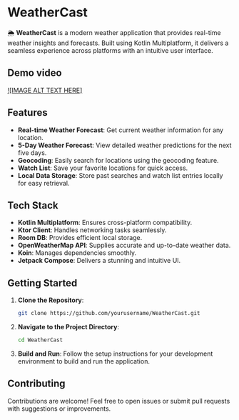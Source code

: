 # WeatherCast

🌦️ **WeatherCast** is a modern weather application that provides real-time weather insights and forecasts. Built using Kotlin Multiplatform, it delivers a seamless experience across platforms with an intuitive user interface.

## Demo video
[![IMAGE ALT TEXT HERE]](https://www.youtube.com/watch?v=ulZbpdzO3y4)

## Features

- **Real-time Weather Forecast**: Get current weather information for any location.
- **5-Day Weather Forecast**: View detailed weather predictions for the next five days.
- **Geocoding**: Easily search for locations using the geocoding feature.
- **Watch List**: Save your favorite locations for quick access.
- **Local Data Storage**: Store past searches and watch list entries locally for easy retrieval.

## Tech Stack

- **Kotlin Multiplatform**: Ensures cross-platform compatibility.
- **Ktor Client**: Handles networking tasks seamlessly.
- **Room DB**: Provides efficient local storage.
- **OpenWeatherMap API**: Supplies accurate and up-to-date weather data.
- **Koin**: Manages dependencies smoothly.
- **Jetpack Compose**: Delivers a stunning and intuitive UI.

## Getting Started

1. **Clone the Repository**:
   ```bash
   git clone https://github.com/yourusername/WeatherCast.git

2. **Navigate to the Project Directory**:
   ```bash
   cd WeatherCast

3. **Build and Run**:
   Follow the setup instructions for your development environment to build and run the application.

## Contributing
   Contributions are welcome! Feel free to open issues or submit pull requests with suggestions or improvements.

